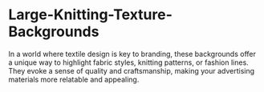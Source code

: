 # Large-Knitting-Texture-Backgrounds
In a world where textile design is key to branding, these backgrounds offer a unique way to highlight fabric styles, knitting patterns, or fashion lines. They evoke a sense of quality and craftsmanship, making your advertising materials more relatable and appealing.
